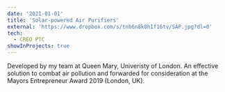 ```yaml
---
date: '2021-01-01'
title: 'Solar-powered Air Purifiers'
external: 'https://www.dropbox.com/s/tnb6n8k0h1f16tv/SAP.jpg?dl=0'
tech:
  - CREO PTC
showInProjects: true
---
```


Developed by my team at Queen Mary, Univeristy of London. An effective solution to combat air pollution and forwarded for consideration at the Mayors Entrepreneur Award 2019 (London, UK). 
